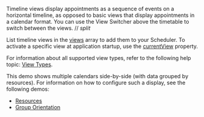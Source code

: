 Timeline views display appointments as a sequence of events on a horizontal timeline, as opposed to basic views that display appointments in a calendar format. You can use the View Switcher above the timetable to switch between the views.
// _split_

List timeline views in the [views](/Documentation/ApiReference/UI_Components/dxScheduler/Configuration/views/) array to add them to your Scheduler. To activate a specific view at application startup, use the [currentView](/Documentation/ApiReference/UI_Components/dxScheduler/Configuration/#currentView) property.

For information about all supported view types, refer to the following help topic: [View Types](/Documentation/Guide/UI_Components/Scheduler/Views/View_Types/).

This demo shows multiple calendars side-by-side (with data grouped by resources). For information on how to configure such a display, see the following demos:

- [Resources](/Demos/WidgetsGallery/Demo/Scheduler/Resources/)
- [Group Orientation](/Demos/WidgetsGallery/Demo/Scheduler/GroupOrientation/)

